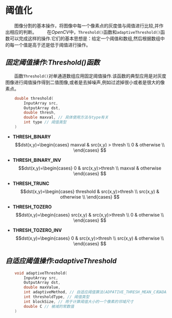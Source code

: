 # **阈值化**
&ensp;&ensp;&ensp;&ensp;图像分割的基本操作，将图像中每一个像素点的灰度值与阈值进行比较,并作出相应的判断。
&ensp;&ensp;&ensp;&ensp;在$OpenCV$中，``Threshold()``函数和``adaptiveThreshold()``函数可以完成这样的操作.它们的基本思想是：给定一个阈值和数组,然后根据数组中的每一个值是高于还是低于阈值进行操作。

## ***固定阈值操作:Threshold()函数***
&ensp;&ensp;&ensp;&ensp;函数``Threshold()``对单通道数组应用固定阈值操作.该函数的典型应用是对灰度图像进行阈值操作得到二值图像,或者是去掉噪声,例如过滤掉很小或者是很大的像素点。
```c
    double threshold(
        InputArray src,
        OutputArray dst,
        double thresh,
        double maxval, // 具体使用方法与type有关
        int type // 阈值类型
    )
```
- **THRESH_BINARY**
$$dst(x,y)=\begin{cases}
maxval & src(x,y) > thresh \\
0 & otherwise \\
\end{cases}
$$

- **THRESH_BINARY_INV**
$$dst(x,y)=\begin{cases}
0 & src(x,y)>thresh \\
maxval & otherwise
\end{cases}
$$

- **THRESH_TRUNC**
$$dst(x,y)=\begin{cases}
threshold & src(x,y)>thresh \\
src(x,y) & otherwise \\
\end{cases}
$$

- **THRESH_TOZERO**
$$dst(x,y)=\begin{cases}
src(x,y) & src(x,y)>thresh \\
0 & otherwise \\
\end{cases}
$$

- **THRESH_TOZERO_INV**
$$dst(x,y)=\begin{cases}
0 & src(x,y)>thresh \\
src(x,y) & otherwise \\
\end{cases}
$$

## ***自适应阈值操作:adaptiveThreshold***
```c
    void adaptiveThreshold(
        InputArray src,
        OutputArray dst,
        double maxValue,
        int adaptiveMethod, // 自适应阈值算法(ADPATIVE_THRESH_MEAN_C和ADAPTIVE_THRESH_GAUSSIAN_C)
        int thresholdType, // 阈值类型
        int blockSize, // 用于计算阈值大小的一个像素的邻域尺寸
        double C // 被减的常数值
    )
```